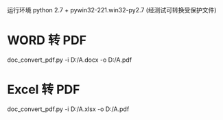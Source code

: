 运行环境 python 2.7 + pywin32-221.win32-py2.7 (经测试可转换受保护文件)
# WORD 转 PDF
doc_convert_pdf.py -i D:/A.docx -o D:/A.pdf
# Excel 转 PDF
doc_convert_pdf.py -i D:/A.xlsx -o D:/A.pdf